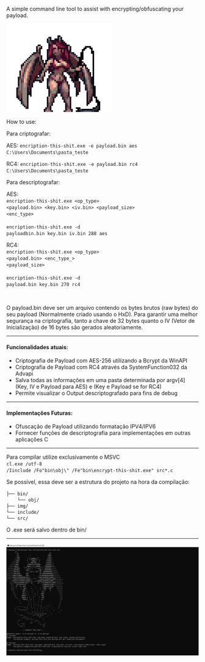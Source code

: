 A simple command line tool to assist with encrypting/obfuscating your payload. 

![succubus_png](img/suc_gif.gif)

How to use:

Para criptografar:

AES:
<code>encription-this-shit.exe -e payload.bin aes C:\Users\Documents\pasta_teste</code><br>

RC4:
<code>encription-this-shit.exe -e payload.bin rc4 C:\Users\Documents\pasta_teste</code><br>

Para descriptografar:

AES:<br>
<code>encription-this-shit.exe <op_type> <payload.bin> <key.bin> <iv.bin> <payload_size> <enc_type><br></code><br>
<code>encription-this-shit.exe -d payloadbin.bin key.bin iv.bin 288 aes</code>

RC4:<br>
<code>encription-this-shit.exe <op_type> <payload.bin> <enc_type_> <payload_size><br></code><br>
<code>encription-this-shit.exe -d payload.bin key.bin 270 rc4</code>

<br>

O payload.bin deve ser um arquivo contendo os bytes brutos (raw bytes) do seu payload (Normalmente criado usando o HxD). Para garantir uma melhor segurança na criptografia, tanto a chave de 32 bytes quanto o IV (Vetor de Inicialização) de 16 bytes são gerados aleatoriamente.

<hr>

#### Funcionalidades atuais:

- Criptografia de Payload com AES-256 utilizando a Bcrypt da WinAPI
- Criptografia de Payload com RC4 através da SystemFunction032 da Advapi
- Salva todas as informações em uma pasta determinada por argv[4] (Key, IV e Payload para AES) e (Key e Payload se for RC4)
- Permite visualizar o Output descriptografado para fins de debug

<hr>

#### Implementações Futuras:

- Ofuscação de Payload utilizando formatação IPV4/IPV6
- Fornecer funções de descriptografia para implementações em outras aplicações C

<hr>

Para compilar utilize exclusivamente o MSVC<br>
<code>cl.exe /utf-8 /Iinclude /Fo"bin\obj\\" /Fe"bin\encrypt-this-shit.exe" src\*.c</code>

Se possível, essa deve ser a estrutura do projeto na hora da compilação:<br>
```
├── bin/
    └── obj/
├── img/
└── include/
└── src/
```

O .exe será salvo dentro de bin/

<hr>

![usage](img/usage_screenshot.png)